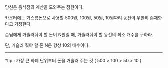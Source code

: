 당신은 음식점의 계산을 도와주는 점원이다.

카운터에는 거스름돈으로 사용할 500원, 100원, 50원, 10원짜리 동전이 무한히 존재한다고 가정한다.

손님에게 거슬러줘야 할 돈이 N원일 때, 거슬러줘야 할 동전의 최소 개수를 구하라.

단, 거슬러 줘야 할 돈 N은 항상 10의 배수이다.


-----

*tip : 가장 큰 화폐 단위부터 돈을 거슬러 주는 것
 ( 500 > 100 > 50 > 10 )
 
 

